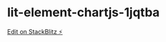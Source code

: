 # lit-element-chartjs-1jqtba

[Edit on StackBlitz ⚡️](https://stackblitz.com/edit/lit-element-chartjs-1jqtba)